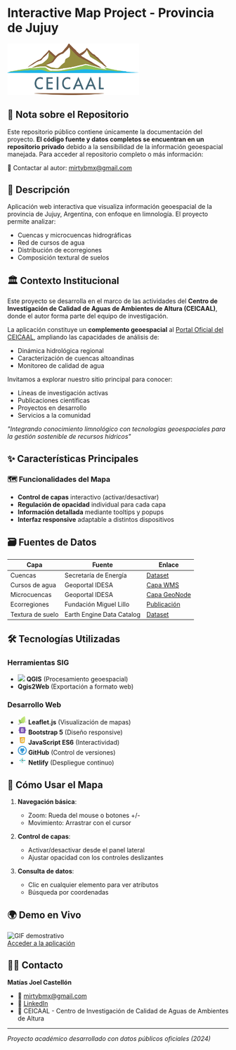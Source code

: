 # Interactive Map Project - Provincia de Jujuy

<img src="images/Logotipo-CEICAAL-HD.png" width=300>

## 🔐 Nota sobre el Repositorio

Este repositorio público contiene únicamente la documentación del proyecto. **El código fuente y datos completos se encuentran en un repositorio privado** debido a la sensibilidad de la información geoespacial manejada. Para acceder al repositorio completo o más información:

📧 Contactar al autor: mirtybmx@gmail.com

## 📌 Descripción

Aplicación web interactiva que visualiza información geoespacial de la provincia de Jujuy, Argentina, con enfoque en limnología. El proyecto permite analizar:

- Cuencas y microcuencas hidrográficas
- Red de cursos de agua
- Distribución de ecorregiones
- Composición textural de suelos

## 🏛️ Contexto Institucional

Este proyecto se desarrolla en el marco de las actividades del **Centro de Investigación de Calidad de Aguas de Ambientes de Altura (CEICAAL)**, donde el autor forma parte del equipo de investigación. 

La aplicación constituye un **complemento geoespacial** al [Portal Oficial del CEICAAL](https://ceicaal0.webnode.page/), ampliando las capacidades de análisis de:

- Dinámica hidrológica regional  
- Caracterización de cuencas altoandinas  
- Monitoreo de calidad de agua  

Invitamos a explorar nuestro sitio principal para conocer:
- Líneas de investigación activas  
- Publicaciones científicas  
- Proyectos en desarrollo  
- Servicios a la comunidad  

*"Integrando conocimiento limnológico con tecnologías geoespaciales para la gestión sostenible de recursos hídricos"*

## ✨ Características Principales

### 🗺️ Funcionalidades del Mapa
- **Control de capas** interactivo (activar/desactivar)
- **Regulación de opacidad** individual para cada capa
- **Información detallada** mediante tooltips y popups
- **Interfaz responsive** adaptable a distintos dispositivos

## 🗃️ Fuentes de Datos

| Capa               | Fuente                        | Enlace |
|--------------------|-------------------------------|--------|
| Cuencas           | Secretaría de Energía        | [Dataset](http://datos.energia.gob.ar/dataset/2c8b870a-7d6b-4ad0-ace0-86c4a9c9e3c0/archivo/ace98ef1-e7a8-4d5d-8f44-2e85a2d824a4) |
| Cursos de agua    | Geoportal IDESA              | [Capa WMS](http://geoportal.idesa.gob.ar/layers/geonode%3Acursosdeagua) |
| Microcuencas      | Geoportal IDESA              | [Capa GeoNode](http://geoportal.idesa.gob.ar/layers/geonode%3Acuencas_noa_ll) |
| Ecorregiones      | Fundación Miguel Lillo       | [Publicación](https://www.lillo.org.ar/editorial/index.php/publicaciones/catalog/book/253) |
| Textura de suelo  | Earth Engine Data Catalog    | [Dataset](https://developers.google.com/earth-engine/datasets/catalog/OpenLandMap_SOL_SOL_TEXTURE-CLASS_USDA-TT_M_v02?hl=es-419) |

## 🛠️ Tecnologías Utilizadas

### Herramientas SIG
- <img src="https://upload.wikimedia.org/wikipedia/commons/9/91/QGIS_logo_new.svg" width=16> **QGIS** (Procesamiento geoespacial)
- **Qgis2Web** (Exportación a formato web)

### Desarrollo Web
- <img src="images/leaflet.jpg" width=20> **Leaflet.js** (Visualización de mapas)
- <img src="images/bootstrap-5.png" width=20> **Bootstrap 5** (Diseño responsive)
- <img src="images/javascript.png" width=20> **JavaScript ES6** (Interactividad)
- <img src="images/github.jpg" width=20> **GitHub** (Control de versiones)
- <img src="images/netlify.jpg" width=20> **Netlify** (Despliegue continuo)

## 🎯 Cómo Usar el Mapa

1. **Navegación básica**:
   - Zoom: Rueda del mouse o botones +/-
   - Movimiento: Arrastrar con el cursor

2. **Control de capas**:
   - Activar/desactivar desde el panel lateral
   - Ajustar opacidad con los controles deslizantes

3. **Consulta de datos**:
   - Clic en cualquier elemento para ver atributos
   - Búsqueda por coordenadas

## 🌍 Demo en Vivo

![GIF demostrativo](images/interactiveMapProject.gif)  
[Acceder a la aplicación](https://ceicaalmap.netlify.app)

## 👨‍💻 Contacto

**Matías Joel Castellón**  
- 📧 mirtybmx@gmail.com  
- 🔗 [LinkedIn](http://www.linkedin.com/in/matias-castellon)  
- 🏢 CEICAAL - Centro de Investigación de Calidad de Aguas de Ambientes de Altura

---

*Proyecto académico desarrollado con datos públicos oficiales (2024)*
